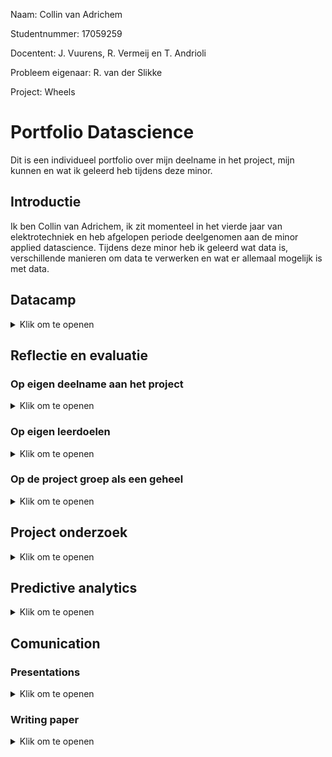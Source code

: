 Naam: Collin van Adrichem

Studentnummer: 17059259

Docentent: J. Vuurens, R. Vermeij en T. Andrioli

Probleem eigenaar: R. van der Slikke

Project: Wheels

# Portfolio Datascience
Dit is een individueel portfolio over mijn deelname in het project, mijn kunnen en wat ik geleerd heb tijdens deze minor.

## Introductie
Ik ben Collin van Adrichem, ik zit momenteel in het vierde jaar van elektrotechniek en heb afgelopen periode deelgenomen aan de minor applied datascience. Tijdens deze minor heb ik geleerd wat data is, verschillende manieren om data te verwerken en wat er allemaal mogelijk is met data. 
## Datacamp

<details>
  <summary>Klik om te openen</summary>
  Gedurende deze minor stond de programeertaal Phyton centraal. Om deze taal meer onder de knie te krijgen heeft iedereen tijdens de minor een online cursussen phyton coderen   gevolgd via Datacamp. Bij deze cursus stonden de volgende onderwerpen centraal: het omgaan met panda dataframes, het visualiseren van data, data preparation en het toepassen en valideren van verschillende machine learning modellen.
  
  Ik had redelijk wat moeite met deze cursussen phyton. Coderen is nooit mijn sterkste kant geweest toch vind ik het erg interresant en wil ik er graag beter in worden. 
</details>

## Reflectie en evaluatie

### Op eigen deelname aan het project
<details>
  <summary>Klik om te openen</summary>
  
</details>

### Op eigen leerdoelen
<details>
  <summary>Klik om te openen</summary>
  
</details>

### Op de project groep als een geheel
<details>
  <summary>Klik om te openen</summary>
  
</details>

## Project onderzoek


<details>
  <summary>Klik om te openen</summary>
  
  
### Defenitie van opdracht
  
Fitness trackers en health apps worden steeds populairder onder de sporters. Iedere dag je hoeveelheid stappen bijhouden of kijken hoeveel calorieën je hebt verbrand tijdens een workout. Deze trackers worden veel al gebruikt bij hardlopen en wielrennen, maar ook bij sporten als rugby, voetbal en hockey. Bij al deze sporten geeft de tracker een duidelijk beeld over de prestaties van de gebruiker. Helaas zijn bijna alle trackers gemaakt voor non rolstoel gebruikers. Aangezien ze bijna allemaal gebaseerd zijn op het tellen van stappen. Maar zoals een rolstoel athleet in een onderzoek zei "But, I don't take steps". Misschien bied het gebruik van IMU sensors in combinatie met machinelearning een uitkomst voor hun. Dit is exact waar ons project zich op focust

Voor ons project zullen wij ons gaan focussen op het detecteren van bewegingen in rolstoelbasketbal met behulp van IMU opnames. Om voor ons zelf een duidelijk beeld te schetsen waar wij heen willen met dit project, hebben wij een plan van aanpak geschreven. Zie [Plan van Aanpak](Documentatie/Planofapproach.pdf). Hierin heb ik onderandere de onderzoeks vraag met deelvragen bedacht en opgesteld. Deze luiden als volgt:

- How can IMU data be used to identify wheelchair basketball-specific movements?
    - Which form of data processing will be used?
    - Which specific movements can be detected?
    - Which sensor data is used for each movement?
    - Can movements be used to predict fatigue?
    - Can movements be used to detect overload? These sub question will help us to get an answer to the main research question.

### Evaluatie

  In de loop van het project kwamen we er toch achter dat we niet genoeg tijd zouden hebben om alle subquestions te kunnen beantwoorden. Daarom hebben we besloten om de onderzoeksvraag en deelvragen aan te passen voor de research paper. Dit resulteerde in de volgende onderzoeks- en deel vragen:
  
- Can an RFC and a RNN be used to classify sprints in partially defined IMU recordings?
    - Which form of data processing will be used?
    - Which sensor data is used to detect a sprint?

  Deze vragen worden duidelijk beantwoord in onze [research paper](Documentatie/Research_Paper_Project_Wheels_V1.pdf). Maar dit is maar een deel van wat er allemaal mogelijk is met machine learning in combinatie met IMU sensor data. Ons onderzoek is compleet gefocust geweest op het detecteren van sprints, maar ons machine learning model zou ook andere eenvoudige bewegingen als rotaties en botsingen kunnen detecteren. Maar voor dit mogelijk is, zal net als bij de sprints, de data set uitgebreid moeten worden met meer positive data punten van deze bewegingen. Wanneer ook deze bewegingen gedetecteerd kunnen worden is het zelfs mogelijk om deze te combineren om complexere bewegingen in het spel te vinden. Zoals bijvoorbeeld de combinatie van rotaties en sprints om te bepalen of er aangevallen of verdedigd wordt. Maar dingen als vermoeitheid of uitputting kunnen voorspeld worden aan de hand van de afname van de hoeveelheid sprints en de afname in sprint topsnelheid. Dit kan trainers en coaches helpen bij het zien wanneer een speler gewisseld moet worden.
  
  Naast dieper in de sport wereld gaan met deze techniek van beweging detectie, kan het ook gebruikt worden op medisch gebied. Door de dagelijkse beweging van een patient in een rolstoel bij te houden, kan de gezondheid en het herstel van deze patient bijgehouden worden. Zo zijn er meerdere doeleinde waarin dit onderzoek als goede basis kan dienen. Wij hopen dan ook als project groep, dat iemand het stokje van ons overneemt en door gaat met een van deze ideeën.
  
  ### Conclusies
  
  TIjdens dit project is er onderzoek gedaan naar hoe machinelearning sprints kan detecteren uit deels gedefinieerde IMU sensor data. Tijdens dit onderzoek zijn meerdere modellen gebouwd, toegepast en getest. Na het testen van alle modellen bleek dat de RFC en de RNN het best gebruikt kunnen worden bij het classificeren van sprints. Tijdens dit project bleek dat de deels gedefinieerde sensor data wel voor wat problemen zorgde. Deze dataset is dan ook uitgebreid met meer positieve datapunten toe tevoegen. Deze datapunten zijn gevonden door de false positives van de RNN en de RFC te vergelijken met elkaar en met de video om er achter te komen of deze eigenlijk true positives zijn. Met deze techniek is de dataset uitgebreid van maar 2.3% positieve datapunten voor sprints naar 17.1%. Door deze verbeterde dataset, kon het RFC model 90.4% van alle getagde sprints met een precisie van 89% detecteren in de train/valideer dataset. Om zeker te zijn dat het model werkte, is het model ook gevoed met een compleet onbekende test set. Het RFC model kon sprints uit deze dataset detecteren met een precisie van 91.67%. De recall is onbekend aangezien deze dataset ongedefinieerd was. Dit resultaat bewijst dat het mogelijk is om sprints te classificeren uit deels gedefinieerde IMU sensor data met een RFC en een RNN.
  
  ###Planning
  
  Tijdens het hele project is er gebruikt gemaakt van scrum in Azure devops, zie https://dev.azure.com/Wheeeeeeeeeeeeeeels/wheels/_boards/board/t/wheels%20Team/Stories_m_. Iedere dag werd de dag gestart om 9:30 met een stand-up meeting, hier werd besproken wat iedereen de dag er voor gedaan had, of er nog complicaties opgetreden waren en wat ze vandaag gaan doen. Dit zorgde er voor dat iedereen up to date was met waar de rest mee bezig was en gaf een makkelijk instap moment om om hulp te vragen als je ergens tegen aan liep. Gedurende het hele project werkte we met sprints van 2 weken. Aan het eind van deze twee weken hadden we een retrospective en plande we wat er de volgende sprint gedaan moest worden. Tijdens deze retrospective bespraken we wat we wilde behouden, waarmee we wilde stoppen en wat we wilde verbeteren in het process van ons project. Bij het plannen van de volgende sprint maakte we gezamelijk de userstories en gebruikte we "scrum poker" om samen te bepalen hoeveel werk iedere userstory is. Het besluit van het gebruiken van scrum poker is genomen nadat we het idee hadden dat niet iedereen even veel werk verrichte. Voor het plannen van de internal en external presentations hadden wij een rouleringssysteem waarbij iedereen minimaal 2 keer aan de beurt was.

  
</details>





## Predictive analytics
<details>
  <summary>Klik om te openen</summary>
  
  ### Model selecteren

  #### Decision Tree
  
  De verkregen datasets voor het project wheels bestond uit deels verwerkte IMU (Inertial Measurement Unit) data. Dit deels verwerkte houd in dat er features waren met raw sensor data maar ook een aantal al berekende features zoals bijvoorbeeld acceleration en rotation angle. Tijdens mijn onderzoek naar een geschikt model ben ik opzoek gegaan naar papers die IMU data verwerkte met gebruik van de voor mij en de project groep al bekende machine learning modellen, destijds K nearest neighbors Decision tree, SVM logistic regresion:
  https://ieeexplore.ieee.org/abstract/document/8646253. Deze paper classifiseerd bewegingen van een exoskelet door middel van een Decision Tree. 
  https://ieeexplore.ieee.org/abstract/document/8323826. Deze paperclassifiseerd IMU data door middel van machine learning. In deze paper vergelijken ze, statistical technique, SVM en decision tree. uit deze vergelijking blijkt dat de Decision Tree het beste gebruikt kan worden voor het classificeren van IMU data.
  
  #### Random Forest Classifier (RFC
  
 Na het ontwerpen en tunen van de Decision Tree waren we als groep nog niet tevreden met het resultaat dus besloten we verder te zoeken. op dit moment stuite wij op onderzoeken over RFC en zijn hier dieper op in gegaan.  
  https://ieeexplore.ieee.org/abstract/document/7962153	Deze paper vergelijkt de Decision Tree met de RFC. Hier uit komt naar voren dat de decision tree erg sterk is bij het classificeren van patronen maar ook snel overfit bij en grote dataset. Door een RFC te gebruiken, wat in feite "een bos van decision trees" is behoud je het sterke classificeren maar voorkom je het overfitten door de dataset te verdelen over meedere Decision Trees.
  https://ieeexplore.ieee.org/abstract/document/9393014. Deze paper vergelijkt traditionele manieren van beweging detectie met het gebruik van een RFC. Op vele aspecten wint de RFC van de traditionele technieken.
  Gezien de grote van de data set en de veel belovende onderzoeken heb ik besloten om de RFC uit te werken en te tunen.
  
  #### Conclusie
  
  Uit onderzoek blijkt dat beide modellen worden veel gebruikt in het herkennnen en classifiseren van van bewegingen uit IMU sensor data. Gezien Mijn dataset ook uit IMU sensor data bestaat, heb ik belsoten om beide modellen te bouwen en te tunen. Om er achter te komen welk model het beste werkte voor mijn dataset heb ik ze vergeleken op accuracy, precision en recall.
  
  ### Model configureren
  
  #### Decision Tree
  Na dat ik het besluit genomen had om de Decision Tree te gaan gebruiken moest deze geprogrameerd worden. Gelukkig hadden we net uitleg over dit model gehad in de les en was er redelijk veel over te vinden online. Na het een en ander geprobeerd te hebben heb ik de volgende code geschreven: [Decision Tree](Models/Decision_tree_sprint_detection.ipynb). Dit model ontvangt de dataset in chunks van 1 seconde met een overlapping van 0.5 seconde. Deze waarden zijn gekozen gezien sprints nooit korter dan 1 seconde duren. Deze waarden staan vast voor alle modellen die gemaakt worden voor dit project. Op deze manier zijn de modellen eenvoudig met elkaar te vergelijken. Dit model bepaalt dus iedere seconde of er gesprint wordt of niet.
  
  #### Random Forest Classifier (RFC)
  Gezien de Decision Tree niet de gewenste resultaten liet zien is de RFC geprogrameerd. Deze liet bij de eerste versie al veel belovende resultaten zien dus ben ik verder gegaan met het uitbreiden en tunen van dit model en hebben we als groep besloten de Decision tree te laten voor wat het was. Ook dit model ontvangt de dataset in chunks van 1 seconde met een overlap van 0.5 seconde. De basis code was uitgebreid door Daan zijn data preparator, die automatisch alle features door geeft als max of mean waarde en de door mij toegevoegde quarter split, die er voor zorgt dat alleen de data die terug te vinden is in de video in het model gestopt wordt. De uiteindelijke code die dit is de uiteindelijke code die dit opleverde: [RFC](Models/RandomForrestCLassifier_sprint_detection.ipynb). Dit is ook het uiteindelijke model dat opgeleverd wordt aan de probleem eigenaar.
  
  ### Model trainen
  
  Ik heb zowel de Decision Tree als de RFC getrained met de dataset van 1 gekozen speler die de rest van de projectgroep ook gebruikt om resultaten te kunnen vergelijken. Ik had de dataset in 2 delen opgesplitst een train en een valideer onderdeel. In het begin van de train fase was de dataset verdeeld in 80% train en 20% valideer. Nadat besloten was dat we alleen nog verder zouden gaan met de RFC en ik de quartersplit functie gebouwd had, is de dataset opgedeeld in 75% train en 25% valideer. Dit was een stuk logischer en eenvoudiger gezien de quarter split functie de data al opdeeld in de vier gespeelde kwarten van de wedstrijd. Tijdens het trainen van de modellen is gridsearch gebruikt om de beste hyper parameters bij de gekozen features te vinden, daarbij is de variance tussen de accuracy van de training en valideer set zo laag mogelijk gehouden om overfitting te voorkomen.
  
  ### Evalueer model
  na het trainen van de modellen moesten de resultaten geëvalueerd worden. Helaas zaten hier wel nog wat haken en ogen aan. De verkregen dataset was namelijk niet compleet. Niet alle sprints waren getagged namelijk. Dit betekende dat de modellen niet op de standaard manier geëvalueerd konden worden. Daarom had martijn de volgende code geschreven: [Positives Visualization](Data Visualisatie/Machine_Learning_Control_With_all_data.ipynb). Deze code visualiseerd alle positives (true en false) in grafieken. Vervolgens heb ik deze grafieken vergeleken met de video data om te bepalen of de grafiek een sprint weergaf of niet. indien dit het geval was heb ik in de code de begin en eind tijd van de sprint aan gegeven, was er geen sprint in de grafiek gaf ik een 'NaN' door in de code. Wanneer alle grafieken behandeld waren voegde de code de nieuw gevonden sprints toe aan de dataset. Dit proces heb ik 6 keer herhaald.
  Voor het evalueren van de modellen was de recall het belangrijkste van deze variabele wist ik zeker dat deze correct was. Voor beide modellen heb ik een confusion matrices gemaakt van de resultaten van de valideer dataset. Deze confusion matrices gebruikte ik om vervolgens de modellen met elkaar te vergelijken. Hier onder vind u een tabel met daarin de accuracy, precision en recall score voor het detecteren van sprints:
  
| Models | Recall  | Precision  | Accuracy |
| :---:   | :-: | :-: | :-: |
| Decision Tree | 0.92 | 0.51| 0.91 |
| RFC | 0.98 | 0.94| 0.96 |
  
  In de tabel hierboven is duidelijk te zien dat de RFC een stuk beter werkt dan de decision tree. Daarom heb ik gekozen om verder te gaan met dit model en deze met de RNN van martijn te gaan vergelijken.
 
  ###Model uitkomst visualiseren
  Om de uitkomst van de modellen duidelijk in beeld te krijgen is er bij beide modellen een confusion matrix geplot en de accuracy, precision en recall score geprint zie [Decision Tree](Models/Decision_tree_sprint_detection.ipynb) en [RFC](Models/RandomForrestCLassifier_sprint_detection.ipynb).

</details>



## Comunication

### Presentations
<details>
  <summary>Klik om te openen</summary>
  Ik heb in totaal 4 presentaties gemaakt en gegeven waarvan 2 internal en 2 external
</details>

### Writing paper
<details>
  <summary>Klik om te openen</summary>
  
  Voor dit onderdeel heb ik veel werk geleverd. Voor de research paper heb ik de volgende dingen gedaan:
  
  - Het template gemaakt met hierbij een korte beschrijving wat er in de hoofdstukken moet komen.
  - Voor versie 0.5
    - De data set beschreven.
    - Random Forest Clasifier beschreven, Decision Tree beschreven, Recurrent Neural Network beschreven, Convolutional Neural network beschreven.
    - Het test onderdeel beschreven.
  - Voor versie 1
    - de abstract beschreven
    - de Dataset beschreven
  
</details>
